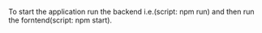 To start the application run the backend i.e.(script: npm run) and then run the forntend(script: npm start).
